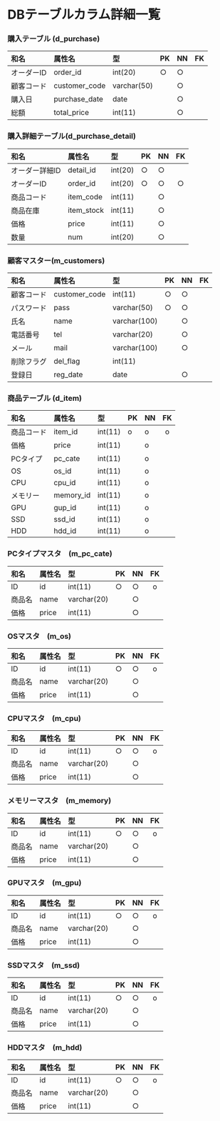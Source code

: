 # DBテーブルカラム詳細一覧

### 購入テーブル (d_purchase)
|和名|属性名|型|PK|NN|FK|
|:---|:---|:---|:---|:---|:---:|
|オーダーID|order_id|int(20)|○|○||
|顧客コード|customer_code|varchar(50)||○||
|購入日|purchase_date|date||○||
|総額|total_price|int(11)||○||

### 購入詳細テーブル(d_purchase_detail)
|和名|属性名|型|PK|NN|FK|
|:---|:---|:---|:---|:---|:---:|
|オーダー詳細ID|detail_id|int(20)|○|○||
|オーダーID|order_id|int(20)|○|○|○|
|商品コード|item_code|int(11)||○||
|商品在庫|item_stock|int(11)||○||
|価格|price|int(11)||○||
|数量|num|int(20)||○||

### 顧客マスター(m_customers)
|和名|属性名|型|PK|NN|FK|
|:---|:---|:---|:---|:---|:---:|
|顧客コード|customer_code|int(11)|○|○||
|パスワード|pass|varchar(50)|○|○||
|氏名|name|varchar(100)||○||
|電話番号|tel|varchar(20)||○||
|メール|mail|varchar(100)||○||
|削除フラグ|del_flag|int(11)||||
|登録日|reg_date|date||○||

### 商品テーブル (d_item)
|和名|属性名|型|PK|NN|FK|
|:---|:---|:---|:---|:---|:---:|
|商品コード|item_id|int(11)|o|o|o|
|価格|price|int(11)||o||
|PCタイプ|pc_cate|int(11)||o||
|OS|os_id|int(11)||o||
|CPU|cpu_id|int(11)||o||
|メモリー|memory_id|int(11)||o||
|GPU|gup_id|int(11)||o||
|SSD|ssd_id|int(11)||o||
|HDD|hdd_id|int(11)||o||

### PCタイプマスタ　(m_pc_cate)
|和名|属性名|型|PK|NN|FK|
|:---|:---|:---|:---|:---|:---:|
|ID|id|int(11)|○|○|o|
|商品名|name|varchar(20)||○||
|価格|price|int(11)||○||

### OSマスタ　(m_os)
|和名|属性名|型|PK|NN|FK|
|:---|:---|:---|:---|:---|:---:|
|ID|id|int(11)|○|○|o|
|商品名|name|varchar(20)||○||
|価格|price|int(11)||○||

### CPUマスタ　(m_cpu)
|和名|属性名|型|PK|NN|FK|
|:---|:---|:---|:---|:---|:---:|
|ID|id|int(11)|○|○|o|
|商品名|name|varchar(20)||○||
|価格|price|int(11)||○||

### メモリーマスタ　(m_memory)
|和名|属性名|型|PK|NN|FK|
|:---|:---|:---|:---|:---|:---:|
|ID|id|int(11)|○|○|o|
|商品名|name|varchar(20)||○||
|価格|price|int(11)||○||

### GPUマスタ　(m_gpu)
|和名|属性名|型|PK|NN|FK|
|:---|:---|:---|:---|:---|:---:|
|ID|id|int(11)|○|○|o|
|商品名|name|varchar(20)||○||
|価格|price|int(11)||○||

### SSDマスタ　(m_ssd)
|和名|属性名|型|PK|NN|FK|
|:---|:---|:---|:---|:---|:---:|
|ID|id|int(11)|○|○|o|
|商品名|name|varchar(20)||○||
|価格|price|int(11)||○||

### HDDマスタ　(m_hdd)
|和名|属性名|型|PK|NN|FK|
|:---|:---|:---|:---|:---|:---:|
|ID|id|int(11)|○|○|o|
|商品名|name|varchar(20)||○||
|価格|price|int(11)||○||

